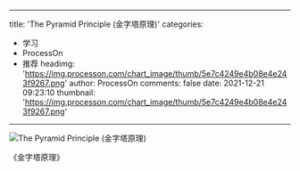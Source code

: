 
---
title: 'The Pyramid Principle (金字塔原理)'
categories: 
 - 学习
 - ProcessOn
 - 推荐
headimg: 'https://img.processon.com/chart_image/thumb/5e7c4249e4b08e4e243f9267.png'
author: ProcessOn
comments: false
date: 2021-12-21 09:23:10
thumbnail: 'https://img.processon.com/chart_image/thumb/5e7c4249e4b08e4e243f9267.png'
---

<div>   
<img class="thumb" alt="The Pyramid Principle (金字塔原理)" src="https://img.processon.com/chart_image/thumb/5e7c4249e4b08e4e243f9267.png" referrerpolicy="no-referrer">
<p>《金字塔原理》</p>  
</div>
            